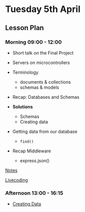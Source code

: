 # Tuesday 5th April

## Lesson Plan

### Morning 09:00 - 12:00

+ Short talk on the Final Project
+ Servers on microcontrollers

+ Terminology
  + documents & collections
  + schemas & models
+ Recap: Databases and Schemas
+ **Solutions**
  + Schemas
  + Creating data
+ Getting data from our database
  + `find()`
+ Recap Middleware
  + express.json()

[Notes](./05%20April_Notes.md)

[Livecoding](https://github.com/E07-2/creating-data)

### Afternoon 13:00 - 16:15

+ [Creating Data](https://github.com/FrancoSpeziali/db-creating-data)
